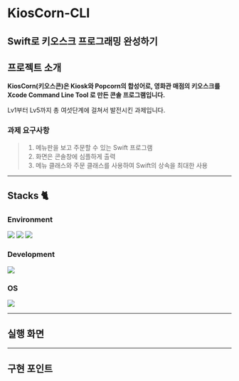 # KiosCorn-CLI
## Swift로 키오스크 프로그래밍 완성하기

## 프로젝트 소개

**KiosCorn(키오스콘)은 Kiosk와 Popcorn의 합성어로, 영화관 매점의 키오스크를 Xcode Command Line Tool 로 만든 콘솔 프로그램입니다.**

Lv1부터 Lv5까지 총 여섯단계에 걸쳐서 발전시킨 과제입니다.

### 과제 요구사항

> 1. 메뉴판을 보고 주문할 수 있는 Swift 프로그램
> 2. 화면은 콘솔창에 심플하게 출력
> 3. 메뉴 클래스와 주문 클래스를 사용하여 Swift의 상속을 최대한 사용

---
## Stacks 🐈
### Environment
<img src="https://img.shields.io/badge/Xcode-1575F9.svg?style=for-the-badge&logo=Xcode&logoColor=white"> <img src="https://img.shields.io/badge/github-181717?style=for-the-badge&logo=github&logoColor=white"> <img src="https://img.shields.io/badge/git-F05032?style=for-the-badge&logo=git&logoColor=white">

### Development
<img src="https://img.shields.io/badge/Swift-F05138.svg?style=for-the-badge&logo=swift&logoColor=white">   

### OS
<img src="https://img.shields.io/badge/macOS-000000.svg?style=for-the-badge&logo=apple&logoColor=white">

---
## 실행 화면
---
## 구현 포인트





























